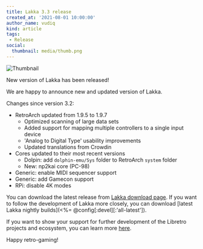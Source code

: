 ```yaml
---
title: Lakka 3.3 release
created_at: '2021-08-01 10:00:00'
author_name: vudiq
kind: article
tags:
 - Release
social:
  thumbnail: media/thumb.png
---
```


![Thumbnail](media/thumb.png)

New version of Lakka has been released!

We are happy to announce new and updated version of Lakka.

Changes since version 3.2:

- RetroArch updated from 1.9.5 to 1.9.7
  - Optimized scanning of large data sets
  - Added support for mapping multiple controllers to a single input device
  - 'Analog to Digital Type' usability improvements
  - Updated translations from Crowdin
- Cores updated to their most recent versions
  - Dolpin: add `dolphin-emu/Sys` folder to RetroArch `system` folder
  - New: np2kai core (PC-98)
- Generic: enable MIDI sequencer support
- Generic: add Gamecon support
- RPi: disable 4K modes

You can download the latest release from [Lakka download page](/get/). If you want to follow the development of Lakka more closely, you can download [latest Lakka nightly builds](<%= @config[:devel][:'all-latest']).

If you want to show your support for further development of the Libretro projects and ecosystem, you can learn more [here](https://retroarch.com/index.php?page=donate).

Happy retro-gaming!

